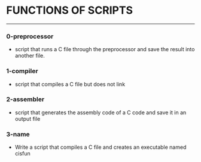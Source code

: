 
# FUNCTIONS OF SCRIPTS
---

### 0-preprocessor
- script that runs a C file through the preprocessor and save the result into another file.

### 1-compiler
- script that compiles a C file but does not link

### 2-assembler
- script that generates the assembly code of a C code and save it in an output file

### 3-name
- Write a script that compiles a C file and creates an executable named cisfun
